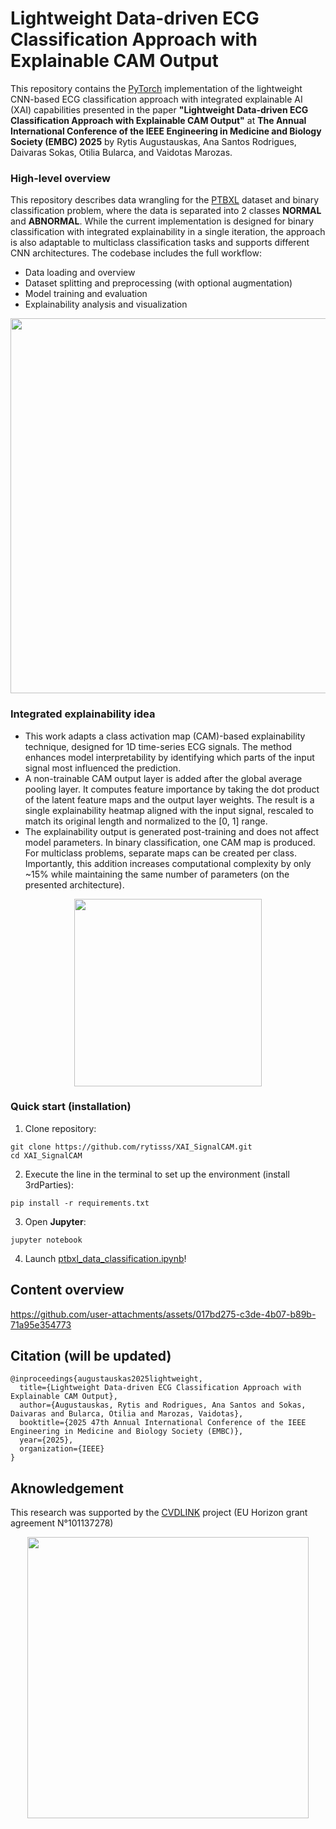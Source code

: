 # Lightweight Data-driven ECG Classification Approach with Explainable CAM Output
This repository contains the [PyTorch](https://pytorch.org/) implementation of the lightweight CNN-based ECG classification approach with integrated explainable AI (XAI) capabilities presented in the paper **"Lightweight Data-driven ECG Classification Approach with Explainable CAM Output"** at **The Annual International Conference of the IEEE Engineering in Medicine and Biology Society (EMBC) 2025** by Rytis Augustauskas, Ana Santos Rodrigues, Daivaras Sokas, Otilia Bularca, and Vaidotas Marozas.
### High-level overview
This repository describes data wrangling for the [PTBXL](https://physionet.org/content/ptb-xl/1.0.3/) dataset and binary classification problem, where the data is separated into 2 classes **NORMAL** and **ABNORMAL**. While the current implementation is designed for binary classification with integrated explainability in a single iteration, the approach is also adaptable to multiclass classification tasks and supports different CNN architectures. The codebase includes the full workflow:
- Data loading and overview
- Dataset splitting and preprocessing (with optional augmentation)
- Model training and evaluation
- Explainability analysis and visualization
<div align="center">
<img src="https://github.com/rytisss/XAI_SignalCAM/blob/feature/research_codebase/res/demo_xai_size_reduced.gif" width="600"/>
</div>  

### Integrated explainability idea
- This work adapts a class activation map (CAM)-based explainability technique, designed for 1D time-series ECG signals. The method enhances model interpretability by identifying which parts of the input signal most influenced the prediction.  
- A non-trainable CAM output layer is added after the global average pooling layer. It computes feature importance by taking the dot product of the latent feature maps and the output layer weights. The result is a single explainability heatmap aligned with the input signal, rescaled to match its original length and normalized to the [0, 1] range.  
- The explainability output is generated post-training and does not affect model parameters. In binary classification, one CAM map is produced. For multiclass problems, separate maps can be created per class. Importantly, this addition increases computational complexity by only ~15% while maintaining the same number of parameters (on the presented architecture).  
<div align="center">
<img src="https://github.com/rytisss/XAI_SignalCAM/blob/feature/research_codebase/res/xai_branch.png" width="300"/>
</div>

### Quick start (installation)

1. Clone repository:<br />
```
git clone https://github.com/rytisss/XAI_SignalCAM.git
cd XAI_SignalCAM
```

2. Execute the line in the terminal to set up the environment (install 3rdParties):<br />
```
pip install -r requirements.txt
```

3. Open **Jupyter**:
```
jupyter notebook
```

4. Launch [ptbxl_data_classification.ipynb](https://github.com/rytisss/XAI_SignalCAM/blob/feature/research_codebase/ptbxl_data_classification.ipynb)!


## Content overview

https://github.com/user-attachments/assets/017bd275-c3de-4b07-b89b-71a95e354773

## Citation (will be updated) 
```
@inproceedings{augustauskas2025lightweight,
  title={Lightweight Data-driven ECG Classification Approach with Explainable CAM Output},
  author={Augustauskas, Rytis and Rodrigues, Ana Santos and Sokas, Daivaras and Bularca, Otilia and Marozas, Vaidotas},
  booktitle={2025 47th Annual International Conference of the IEEE Engineering in Medicine and Biology Society (EMBC)},
  year={2025},
  organization={IEEE}
}
```

## Aknowledgement  
This research was supported by the [CVDLINK](https://cvdlink-project.eu/) project (EU Horizon grant agreement N°101137278)
<div align="center">
<img src="https://github.com/rytisss/XAI_SignalCAM/blob/feature/research_codebase/res/CVDLINK_logo-v.png" width="450"/>
</div>
